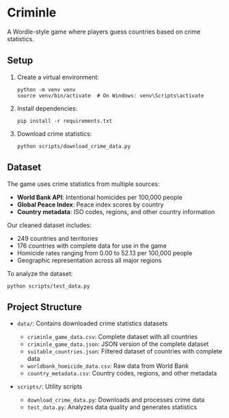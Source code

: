 # Criminle

A Wordle-style game where players guess countries based on crime statistics.

## Setup

1. Create a virtual environment:

   ```
   python -m venv venv
   source venv/bin/activate  # On Windows: venv\Scripts\activate
   ```

2. Install dependencies:

   ```
   pip install -r requirements.txt
   ```

3. Download crime statistics:
   ```
   python scripts/download_crime_data.py
   ```

## Dataset

The game uses crime statistics from multiple sources:

- **World Bank API**: Intentional homicides per 100,000 people
- **Global Peace Index**: Peace index scores by country
- **Country metadata**: ISO codes, regions, and other country information

Our cleaned dataset includes:

- 249 countries and territories
- 176 countries with complete data for use in the game
- Homicide rates ranging from 0.00 to 52.13 per 100,000 people
- Geographic representation across all major regions

To analyze the dataset:

```
python scripts/test_data.py
```

## Project Structure

- `data/`: Contains downloaded crime statistics datasets

  - `criminle_game_data.csv`: Complete dataset with all countries
  - `criminle_game_data.json`: JSON version of the complete dataset
  - `suitable_countries.json`: Filtered dataset of countries with complete data
  - `worldbank_homicide_data.csv`: Raw data from World Bank
  - `country_metadata.csv`: Country codes, regions, and other metadata

- `scripts/`: Utility scripts
  - `download_crime_data.py`: Downloads and processes crime data
  - `test_data.py`: Analyzes data quality and generates statistics

